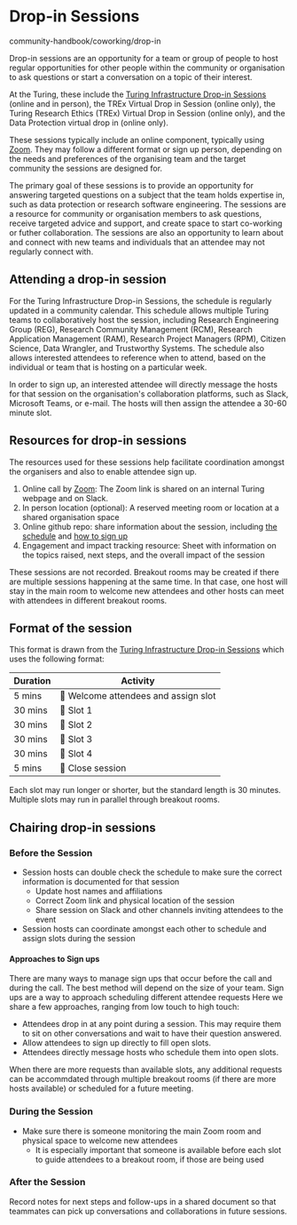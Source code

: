 # Drop-in Sessions

community-handbook/coworking/drop-in

Drop-in sessions are an opportunity for a team or group of people to host regular opportunities for other people within the community or organisation to ask questions or start a conversation on a topic of their interest.

At the Turing, these include the [Turing Infrastructure Drop-in Sessions](https://github.com/alan-turing-institute/infrastructure-drop-ins) (online and in person), the TREx Virtual Drop in Session (online only), the Turing Research Ethics (TREx) Virtual Drop in Session (online only), and the Data Protection virtual drop in (online only).

These sessions typically include an online component, typically using [Zoom](https://www.zoom.us/). 
They may follow a different format or sign up person, depending on the needs and preferences of the organising team and the target community the sessions are designed for.

The primary goal of these sessions is to provide an opportunity for answering targeted questions on a subject that the team holds expertise in, such as data protection or research software engineering.
The sessions are a resource for community or organisation members to ask questions, receive targeted advice and support, and create space to start co-working or futher collaboration.
The sessions are also an opportunity to learn about and connect with new teams and individuals that an attendee may not regularly connect with.

## Attending a drop-in session

For the Turing Infrastructure Drop-in Sessions, the schedule is regularly updated in a community calendar. 
This schedule allows multiple Turing teams to collaboratively host the session, including Research Engineering Group (REG), Research Community Management (RCM), Research Application Management (RAM), Research Project Managers (RPM), Citizen Science, Data Wrangler, and Trustworthy Systems.
The schedule also allows interested attendees to reference when to attend, based on the individual or team that is hosting on a particular week.

In order to sign up, an interested attendee will directly message the hosts for that session on the organisation's collaboration platforms, such as Slack, Microsoft Teams, or e-mail.
The hosts will then assign the attendee a 30-60 minute slot.

## Resources for drop-in sessions

The resources used for these sessions help facilitate coordination amongst the organisers and also to enable attendee sign up.

1. Online call by [Zoom](https://www.zoom.us/): The Zoom link is shared on an internal Turing webpage and on Slack.
2. In person location (optional): A reserved meeting room or location at a shared organisation space
3. Online github repo: share information about the session, including [the schedule](https://github.com/alan-turing-institute/infrastructure-drop-ins/wiki/Schedule) and [how to sign up](https://github.com/alan-turing-institute/infrastructure-drop-ins)
4. Engagement and impact tracking resource: Sheet with information on the topics raised, next steps, and the overall impact of the session

These sessions are not recorded. 
Breakout rooms may be created if there are multiple sessions happening at the same time.
In that case, one host will stay in the main room to welcome new attendees and other hosts can meet with attendees in different breakout rooms.

## Format of the session

This format is drawn from the [Turing Infrastructure Drop-in Sessions](https://github.com/alan-turing-institute/infrastructure-drop-ins) which uses the following format:

| Duration | Activity |
| ---- | -------- |
| 5 mins | 👋 Welcome attendees and assign slot |
| 30 mins | :speech_balloon: Slot 1 |
| 30 mins | :speech_balloon: Slot 2 |
| 30 mins | :speech_balloon: Slot 3 |
| 30 mins | :speech_balloon: Slot 4 |
| 5 mins | 👋 Close session |

Each slot may run longer or shorter, but the standard length is 30 minutes.
Multiple slots may run in parallel through breakout rooms.

## Chairing drop-in sessions

### Before the Session

- Session hosts can double check the schedule to make sure the correct information is documented for that session
    - Update host names and affiliations
    - Correct Zoom link and physical location of the session
    - Share session on Slack and other channels inviting attendees to the event
- Session hosts can coordinate amongst each other to schedule and assign slots during the session

#### Approaches to Sign ups

There are many ways to manage sign ups that occur before the call and during the call.
The best method will depend on the size of your team.
Sign ups are a way to approach scheduling different attendee requests
Here we share a few approaches, ranging from low touch to high touch:
- Attendees drop in at any point during a session. This may require them to sit on other conversations and wait to have their question answered.
- Allow attendees to sign up directly to fill open slots.
- Attendees directly message hosts who schedule them into open slots. 

When there are more requests than available slots, any additional requests can be accommdated through multiple breakout rooms (if there are more hosts available) or scheduled for a future meeting.

### During the Session

- Make sure there is someone monitoring the main Zoom room and physical space to welcome new attendees
   - It is especially important that someone is available before each slot to guide attendees to a breakout room, if those are being used 

### After the Session

Record notes for next steps and follow-ups in a shared document so that teammates can pick up conversations and collaborations in future sessions.
